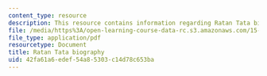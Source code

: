```yaml
---
content_type: resource
description: This resource contains information regarding Ratan Tata biography.
file: /media/https%3A/open-learning-course-data-rc.s3.amazonaws.com/15-232-business-model-innovation-global-health-in-frontier-markets-fall-2013/42fa61a6edef54a85303c14d78c653ba_MIT_15_232F13_11_Bio_Rat_N_Tat.pdf
file_type: application/pdf
resourcetype: Document
title: Ratan Tata biography
uid: 42fa61a6-edef-54a8-5303-c14d78c653ba
---
```

